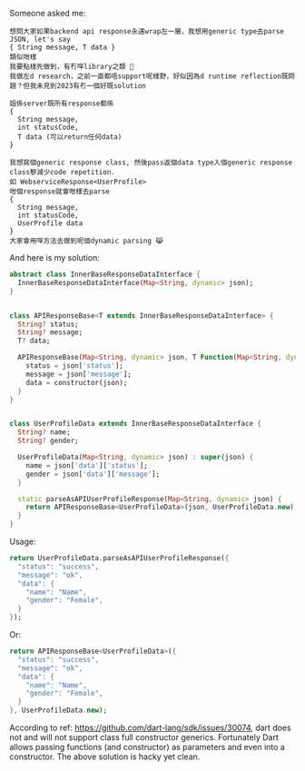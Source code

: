 Someone asked me:

```
想問大家如果backend api response永遠wrap左一層，我想用generic type去parse JSON, let's say
{ String message, T data }
類似咁樣
我要點樣先做到，有冇咩library之類 🙇
我做左d research，之前一直都唔support呢樣野，好似因為d runtime reflection既問題？但我未見到2023有冇一個好既solution
```

```
姐係server既所有response都係
{
  String message,
  int statusCode,
  T data (可以return任何data)
}

我想寫個generic response class, 然後pass返個data type入個generic response class黎減少code repetition.
如 WebserviceResponse<UserProfile>
咁個response就會咁樣去parse
{
  String message,
  int statusCode,
  UserProfile data
}
大家會用咩方法去做到呢個dynamic parsing 😹
```


And here is my solution:

```dart
abstract class InnerBaseResponseDataInterface {
  InnerBaseResponseDataInterface(Map<String, dynamic> json);
}


class APIResponseBase<T extends InnerBaseResponseDataInterface> {
  String? status;
  String? message;
  T? data;

  APIResponseBase(Map<String, dynamic> json, T Function(Map<String, dynamic>) constructor) {
    status = json['status'];
    message = json['message'];
    data = constructor(json);
  }
}


class UserProfileData extends InnerBaseResponseDataInterface {
  String? name;
  String? gender;

  UserProfileData(Map<String, dynamic> json) : super(json) {
    name = json['data']['status'];
    gender = json['data']['message'];
  }

  static parseAsAPIUserProfileResponse(Map<String, dynamic> json) {
    return APIResponseBase<UserProfileData>(json, UserProfileData.new);
  }
}


```


Usage:

```dart
return UserProfileData.parseAsAPIUserProfileResponse({
  "status": "success",
  "message": "ok",
  "data": {
    "name": "Name",
    "gender": "Female",
  }
});
```


Or:

```dart
return APIResponseBase<UserProfileData>({
  "status": "success",
  "message": "ok",
  "data": {
    "name": "Name",
    "gender": "Female",
  }
}, UserProfileData.new);
```


According to ref: https://github.com/dart-lang/sdk/issues/30074, dart does not and will not support class full constructor generics. Fortunately Dart allows passing functions (and constructor) as parameters and even into a constructor. The above solution is hacky yet clean.

